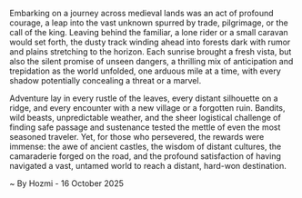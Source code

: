 
Embarking on a journey across medieval lands was an act of profound courage, a leap into the vast unknown spurred by trade, pilgrimage, or the call of the king. Leaving behind the familiar, a lone rider or a small caravan would set forth, the dusty track winding ahead into forests dark with rumor and plains stretching to the horizon. Each sunrise brought a fresh vista, but also the silent promise of unseen dangers, a thrilling mix of anticipation and trepidation as the world unfolded, one arduous mile at a time, with every shadow potentially concealing a threat or a marvel.

Adventure lay in every rustle of the leaves, every distant silhouette on a ridge, and every encounter with a new village or a forgotten ruin. Bandits, wild beasts, unpredictable weather, and the sheer logistical challenge of finding safe passage and sustenance tested the mettle of even the most seasoned traveler. Yet, for those who persevered, the rewards were immense: the awe of ancient castles, the wisdom of distant cultures, the camaraderie forged on the road, and the profound satisfaction of having navigated a vast, untamed world to reach a distant, hard-won destination.

~ By Hozmi - 16 October 2025
